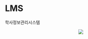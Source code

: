 # LMS
학사정보관리시스템
<p align="center">
<img src="https://www.icegif.com/wp-content/uploads/2023/08/icegif-261.gif">
</p>
